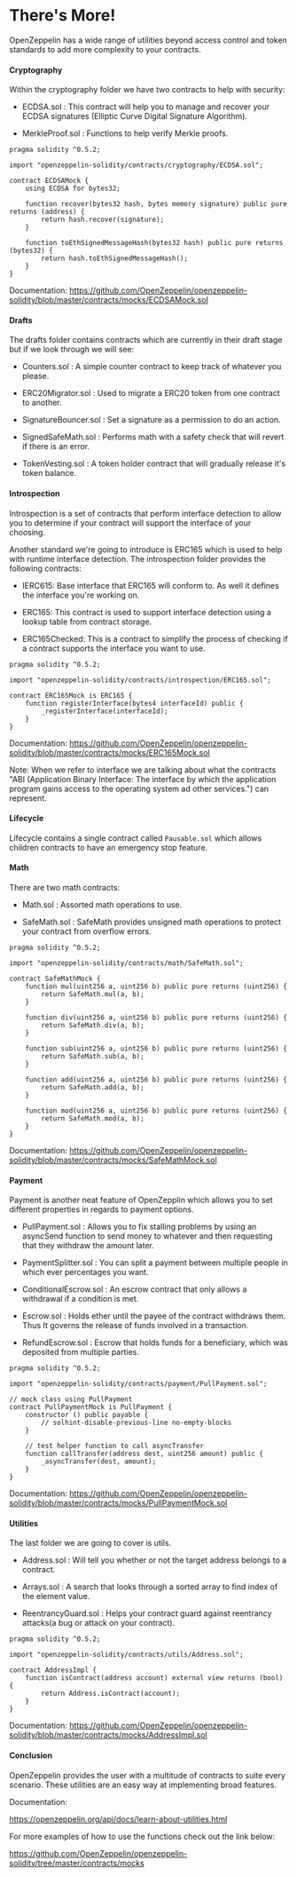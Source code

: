 # There's More!

OpenZeppelin has a wide range of utilities beyond access control and token standards to add more complexity to your contracts.  

#### Cryptography

Within the cryptography folder we have two contracts to help with security:

-   ECDSA.sol : This contract will help you to manage and recover your ECDSA signatures (Elliptic Curve Digital Signature Algorithm).

-   MerkleProof.sol : Functions to help verify Merkle proofs.

```solidity
pragma solidity ^0.5.2;

import "openzeppelin-solidity/contracts/cryptography/ECDSA.sol";

contract ECDSAMock {
    using ECDSA for bytes32;

    function recover(bytes32 hash, bytes memory signature) public pure returns (address) {
        return hash.recover(signature);
    }

    function toEthSignedMessageHash(bytes32 hash) public pure returns (bytes32) {
        return hash.toEthSignedMessageHash();
    }
}
```

Documentation: <https://github.com/OpenZeppelin/openzeppelin-solidity/blob/master/contracts/mocks/ECDSAMock.sol>

#### Drafts

The drafts folder contains contracts which are currently in their draft stage but if we look through we will see:

-   Counters.sol : A simple counter contract to keep track of whatever you please.

-   ERC20Migrator.sol : Used to migrate a ERC20 token from one contract to another.

-   SignatureBouncer.sol : Set a signature as a permission to do an action.

-   SignedSafeMath.sol : Performs math with a safety check that will revert if there is an error.

-   TokenVesting.sol : A token holder contract that will gradually release it's token balance.

#### Introspection

Introspection is a set of contracts that perform interface detection to allow you to determine if your contract will support the interface of your choosing.

Another standard we're going to introduce is ERC165 which is used to help with runtime interface detection. The introspection folder provides the following contracts:

-   IERC615: Base interface that ERC165 will conform to. As well it defines the interface you're working on.

-   ERC165: This contract is used to support interface detection using a lookup table from contract storage.

-   ERC165Checked: This is a contract to simplify the process of checking if a contract supports the interface you want to use.

```solidity
pragma solidity ^0.5.2;

import "openzeppelin-solidity/contracts/introspection/ERC165.sol";

contract ERC165Mock is ERC165 {
    function registerInterface(bytes4 interfaceId) public {
        _registerInterface(interfaceId);
    }
}
```

Documentation: <https://github.com/OpenZeppelin/openzeppelin-solidity/blob/master/contracts/mocks/ERC165Mock.sol>

Note: When we refer to interface we are talking about what the contracts "ABI (Application Binary Interface: The interface by which the application program gains access to the operating system ad other services.") can represent.

#### Lifecycle

Lifecycle contains a single contract called `Pausable.sol`  which allows children contracts to have an emergency stop feature.

#### Math

There are two math contracts:

-   Math.sol : Assorted math operations to use.

-   SafeMath.sol : SafeMath provides unsigned math operations to protect your contract from overflow errors.

```solidity
pragma solidity ^0.5.2;

import "openzeppelin-solidity/contracts/math/SafeMath.sol";

contract SafeMathMock {
    function mul(uint256 a, uint256 b) public pure returns (uint256) {
        return SafeMath.mul(a, b);
    }

    function div(uint256 a, uint256 b) public pure returns (uint256) {
        return SafeMath.div(a, b);
    }

    function sub(uint256 a, uint256 b) public pure returns (uint256) {
        return SafeMath.sub(a, b);
    }

    function add(uint256 a, uint256 b) public pure returns (uint256) {
        return SafeMath.add(a, b);
    }

    function mod(uint256 a, uint256 b) public pure returns (uint256) {
        return SafeMath.mod(a, b);
    }
}
```

Documentation: <https://github.com/OpenZeppelin/openzeppelin-solidity/blob/master/contracts/mocks/SafeMathMock.sol>

#### Payment

Payment is another neat feature of OpenZepplin which allows you to set different properties in regards to payment options.

-   PullPayment.sol : Allows you to fix stalling problems by using an asyncSend function to send money to whatever and then requesting that they withdraw the amount later.

-   PaymentSplitter.sol : You can split a payment between multiple people in which ever percentages you want.

-   ConditionalEscrow.sol : An escrow contract that only allows a withdrawal if a condition is met.

-   Escrow.sol : Holds ether until the payee of the contract withdraws them. Thus It governs the release of funds involved in a transaction.

-   RefundEscrow.sol : Escrow that holds funds for a beneficiary, which was deposited from multiple parties.

```Solidity
pragma solidity ^0.5.2;

import "openzeppelin-solidity/contracts/payment/PullPayment.sol";

// mock class using PullPayment
contract PullPaymentMock is PullPayment {
    constructor () public payable {
        // solhint-disable-previous-line no-empty-blocks
    }

    // test helper function to call asyncTransfer
    function callTransfer(address dest, uint256 amount) public {
        _asyncTransfer(dest, amount);
    }
}
```

Documentation: <https://github.com/OpenZeppelin/openzeppelin-solidity/blob/master/contracts/mocks/PullPaymentMock.sol>

#### Utilities

The last folder we are going to cover is utils.

-   Address.sol : Will tell you whether or not the target address belongs to a contract.

-   Arrays.sol : A search that looks through a sorted array to find index of the element value.

-   ReentrancyGuard.sol : Helps your contract guard against reentrancy attacks(a bug or attack on your contract).

```Solidity
pragma solidity ^0.5.2;

import "openzeppelin-solidity/contracts/utils/Address.sol";

contract AddressImpl {
    function isContract(address account) external view returns (bool) {
        return Address.isContract(account);
    }
}
```

Documentation: <https://github.com/OpenZeppelin/openzeppelin-solidity/blob/master/contracts/mocks/AddressImpl.sol>

#### Conclusion

OpenZeppelin provides the user with a multitude of contracts to suite every scenario. These utilities are an easy way at implementing broad features.

Documentation:

<https://openzeppelin.org/api/docs/learn-about-utilities.html>

For more examples of how to use the functions check out the link below:

<https://github.com/OpenZeppelin/openzeppelin-solidity/tree/master/contracts/mocks>
